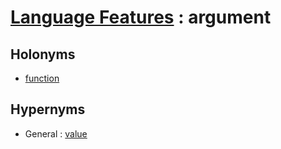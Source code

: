 # [Language Features][1] : argument

## Holonyms

  - [function](function.md)

## Hypernyms

  - General : [value](../General/value.md)

[1]: README.md